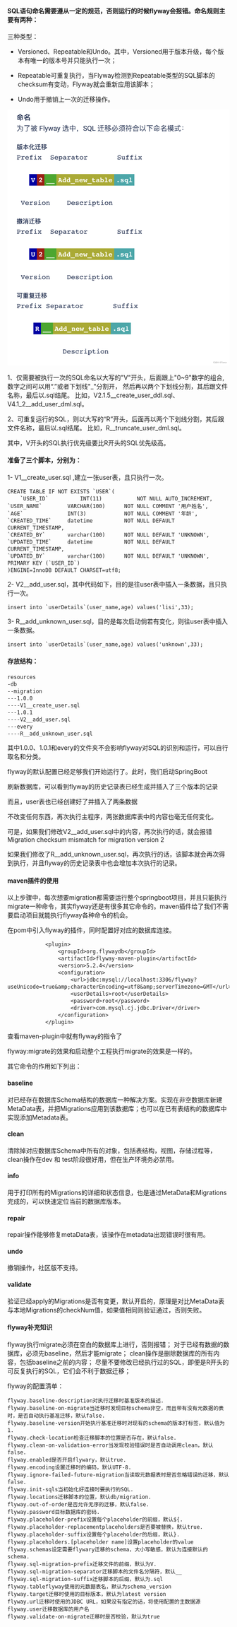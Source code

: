 #### SQL语句命名需要遵从一定的规范，否则运行的时候flyway会报错。命名规则主要有两种：

三种类型：

- Versioned、Repeatable和Undo。其中，Versioned用于版本升级，每个版本有唯一的版本号并只能执行一次；

- Repeatable可重复执行，当Flyway检测到Repeatable类型的SQL脚本的checksum有变动，Flyway就会重新应用该脚本；

- Undo用于撤销上一次的迁移操作。

![Versioned.png](doc%2Fimages%2FVersioned.png)

1、仅需要被执行一次的SQL命名以大写的"V"开头，后面跟上"0~9"数字的组合,数字之间可以用“.”或者下划线"_"分割开，
然后再以两个下划线分割，其后跟文件名称，最后以.sql结尾。
比如，V2.1.5__create_user_ddl.sql、V4.1_2__add_user_dml.sql。

2、可重复运行的SQL，则以大写的“R”开头，后面再以两个下划线分割，其后跟文件名称，最后以.sql结尾。
比如，R__truncate_user_dml.sql。

其中，V开头的SQL执行优先级要比R开头的SQL优先级高。

#### 准备了三个脚本，分别为：

1- V1__create_user.sql ,建立一张user表，且只执行一次。

````
CREATE TABLE IF NOT EXISTS `USER`(
    `USER_ID`          INT(11)           NOT NULL AUTO_INCREMENT,
`USER_NAME`        VARCHAR(100)      NOT NULL COMMENT '用户姓名',
`AGE`              INT(3)            NOT NULL COMMENT '年龄',
`CREATED_TIME`     datetime          NOT NULL DEFAULT CURRENT_TIMESTAMP,
`CREATED_BY`       varchar(100)      NOT NULL DEFAULT 'UNKNOWN',
`UPDATED_TIME`     datetime          NOT NULL DEFAULT CURRENT_TIMESTAMP,
`UPDATED_BY`       varchar(100)      NOT NULL DEFAULT 'UNKNOWN',
PRIMARY KEY (`USER_ID`)
)ENGINE=InnoDB DEFAULT CHARSET=utf8;
````

2- V2__add_user.sql，其中代码如下，目的是往user表中插入一条数据，且只执行一次。

````
insert into `userDetails`(user_name,age) values('lisi',33);
````

3- R__add_unknown_user.sql，目的是每次启动倘若有变化，则往user表中插入一条数据。

````
insert into `userDetails`(user_name,age) values('unknown',33);
````

#### 存放结构：

````
resources
-db
--migration
---1.0.0
----V1__create_user.sql
---1.0.1
----V2__add_user.sql
---every
----R__add_unknown_user.sql
````

其中1.0.0、1.0.1和every的文件夹不会影响flyway对SQL的识别和运行，可以自行取名和分类。

flyway的默认配置已经足够我们开始运行了。此时，我们启动SpringBoot

刷新数据库，可以看到flyway的历史记录表已经生成并插入了三个版本的记录

而且，user表也已经创建好了并插入了两条数据

不改变任何东西，再次执行主程序，两张数据库表中的内容也毫无任何变化。

可是，如果我们修改V2__add_user.sql中的内容，再次执行的话，就会报错Migration checksum mismatch for migration version 2

如果我们修改了R__add_unknown_user.sql，再次执行的话，该脚本就会再次得到执行，并且flyway的历史记录表中也会增加本次执行的记录。

#### maven插件的使用

以上步骤中，每次想要migration都需要运行整个springboot项目，并且只能执行migrate一种命令，其实flyway还是有很多其它命令的。maven插件给了我们不需要启动项目就能执行flyway各种命令的机会。

在pom中引入flyway的插件，同时配置好对应的数据库连接。

````
            <plugin>
                <groupId>org.flywaydb</groupId>
                <artifactId>flyway-maven-plugin</artifactId>
                <version>5.2.4</version>
                <configuration>
                    <url>jdbc:mysql://localhost:3306/flyway?useUnicode=true&amp;characterEncoding=utf8&amp;serverTimezone=GMT</url>
                    <userDetails>root</userDetails>
                    <password>root</password>
                    <driver>com.mysql.cj.jdbc.Driver</driver>
                </configuration>
            </plugin>
````

查看maven-plugin中就有flyway的指令了

flyway:migrate的效果和启动整个工程执行migrate的效果是一样的。

其它命令的作用如下列出：

#### baseline

对已经存在数据库Schema结构的数据库一种解决方案。实现在非空数据库新建MetaData表，并把Migrations应用到该数据库；也可以在已有表结构的数据库中实现添加Metadata表。

#### clean

清除掉对应数据库Schema中所有的对象，包括表结构，视图，存储过程等，clean操作在dev 和 test阶段很好用，但在生产环境务必禁用。

#### info

用于打印所有的Migrations的详细和状态信息，也是通过MetaData和Migrations完成的，可以快速定位当前的数据库版本。

#### repair

repair操作能够修复metaData表，该操作在metadata出现错误时很有用。

#### undo

撤销操作，社区版不支持。

#### validate

验证已经apply的Migrations是否有变更，默认开启的，原理是对比MetaData表与本地Migrations的checkNum值，如果值相同则验证通过，否则失败。

#### flyway补充知识

flyway执行migrate必须在空白的数据库上进行，否则报错；
对于已经有数据的数据库，必须先baseline，然后才能migrate；
clean操作是删除数据库的所有内容，包括baseline之前的内容；
尽量不要修改已经执行过的SQL，即便是R开头的可反复执行的SQL，它们会不利于数据迁移；

flyway的配置清单：

````
flyway.baseline-description对执行迁移时基准版本的描述.
flyway.baseline-on-migrate当迁移时发现目标schema非空，而且带有没有元数据的表时，是否自动执行基准迁移，默认false.
flyway.baseline-version开始执行基准迁移时对现有的schema的版本打标签，默认值为1.
flyway.check-location检查迁移脚本的位置是否存在，默认false.
flyway.clean-on-validation-error当发现校验错误时是否自动调用clean，默认false.
flyway.enabled是否开启flywary，默认true.
flyway.encoding设置迁移时的编码，默认UTF-8.
flyway.ignore-failed-future-migration当读取元数据表时是否忽略错误的迁移，默认false.
flyway.init-sqls当初始化好连接时要执行的SQL.
flyway.locations迁移脚本的位置，默认db/migration.
flyway.out-of-order是否允许无序的迁移，默认false.
flyway.password目标数据库的密码.
flyway.placeholder-prefix设置每个placeholder的前缀，默认${.
flyway.placeholder-replacementplaceholders是否要被替换，默认true.
flyway.placeholder-suffix设置每个placeholder的后缀，默认}.
flyway.placeholders.[placeholder name]设置placeholder的value
flyway.schemas设定需要flywary迁移的schema，大小写敏感，默认为连接默认的schema.
flyway.sql-migration-prefix迁移文件的前缀，默认为V.
flyway.sql-migration-separator迁移脚本的文件名分隔符，默认__
flyway.sql-migration-suffix迁移脚本的后缀，默认为.sql
flyway.tableflyway使用的元数据表名，默认为schema_version
flyway.target迁移时使用的目标版本，默认为latest version
flyway.url迁移时使用的JDBC URL，如果没有指定的话，将使用配置的主数据源
flyway.user迁移数据库的用户名
flyway.validate-on-migrate迁移时是否校验，默认为true
````